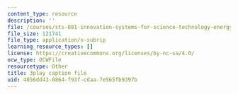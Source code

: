 ```yaml
---
content_type: resource
description: ''
file: /courses/sts-081-innovation-systems-for-science-technology-energy-manufacturing-and-health-spring-2017/4056dd430864f93fcdaa7e565fb9397b_UFu_shvdwlE.srt
file_size: 121741
file_type: application/x-subrip
learning_resource_types: []
license: https://creativecommons.org/licenses/by-nc-sa/4.0/
ocw_type: OCWFile
resourcetype: Other
title: 3play caption file
uid: 4056dd43-0864-f93f-cdaa-7e565fb9397b
---
```


